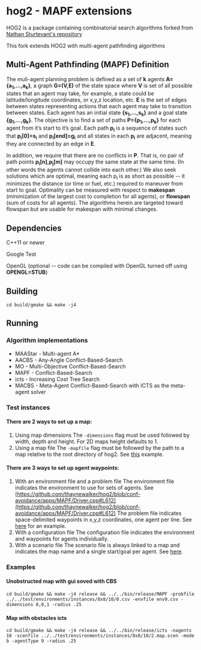 # hog2 - MAPF extensions

HOG2 is a package containing combinatorial search algorithms forked from [Nathan Sturtevant's repository](https://github.com/nathansttt/hog2)

This fork extends HOG2 with multi-agent pathfinding algorithms

## Multi-Agent Pathfinding (MAPF) Definition

The muli-agent planning problem is defined as a set of **k** agents **A={a<sub>1</sub>,…,a<sub>k</sub>}**,
a graph **G=(V,E)** of the state space where **V** is set of all possible states that an agent may take,
for example, a state could be latitude/longitude coordinates, or x,y,z location, etc.
**E** is the set of edges between states representing actions that each agent may take to transition between states.
Each agent has an initial state **{s<sub>1</sub>,…,s<sub>k</sub>}** and a goal state **{g<sub>1</sub>,…,g<sub>k</sub>}**.
The objective is to find a set of paths **P={p<sub>1</sub>,…,p<sub>k</sub>}** for each agent from it’s start to it’s goal.
Each path **p<sub>i</sub>** is a sequence of states such that **p<sub>i</sub>[0]=s<sub>i</sub>** and **p<sub>i</sub>[end]=g<sub>i</sub>**
and all states in each **p<sub>i</sub>** are adjacent, meaning they are connected by an edge in **E**.

In addition, we require that there are no conflicts in **P**. That is, no pair of path points **p<sub>i</sub>[n],p<sub>j</sub>[m]** may occupy
the same state at the same time. (In other words the agents cannot collide into each other.)
We also seek solutions which are optimal, meaning each p<sub>i</sub> is as short as possible
-- it minimizes the distance (or time or fuel, etc.) required to maneuver from start to goal.
Optimality can be measured with respect to **makespan** (minimization of the largest cost to completion for all agents),
or **flowspan** (sum of costs for all agents). The algorithms herein are targeted toward flowspan but are
usable for makespan with minimal changes.

## Dependencies

C++11 or newer

Google Test

OpenGL (optional -- code can be compiled with OpenGL turned off using **OPENGL=STUB**)

## Building
```cd build/gmake && make -j4```

## Running

### Algorithm implementations

* MAAStar - Multi-agent A*
* AACBS - Any-Angle Conflict-Based-Search
* MO - Multi-Objective Conflict-Based-Search
* MAPF - Conflict-Based-Search
* icts - Increasing Cost Tree Search
* MACBS - Meta-Agent Conflict-Based-Search with ICTS as the meta-agent solver

### Test instances
#### There are 2 ways to set up a map:
1. Using map dimensions
  The `-dimensions` flag must be used followed by width, depth and height. For 2D maps height defaults to 1.
2. Using a map file
  The `-mapfile` flag must be followed by the path to a map relative to the root directory of hog2. See [this](https://github.com/thaynewalker/hog2/blob/conf-avoidance/test/environments/instances/8x8/10/0.map) example.
  
#### There are 3 ways to set up agent waypoints:
1. With an environment file and a problem file
  The environment file indicates the environment to use for sets of agents. See [https://github.com/thaynewalker/hog2/blob/conf-avoidance/apps/MAPF/Driver.cpp#L612](https://github.com/thaynewalker/hog2/blob/conf-avoidance/apps/MAPF/Driver.cpp#L612)
  The problem file indicates space-delimited waypoints in x,y,z coordinates, one agent per line. See [here](https://raw.githubusercontent.com/thaynewalker/hog2/conf-avoidance/test/environments/instances/8x8/10/0.csv) for an example.
2. With a configuration file
  The configuration file indicates the environment and waypoints for agents individually.
3. With a scenario file
  The scenario file is always linked to a map and indicates the map name and a single start/goal per agent. See [here](https://github.com/thaynewalker/hog2/blob/conf-avoidance/test/environments/instances/8x8/10/0.map.scen).
  
### Examples
#### Unobstructed map with gui soved with CBS
```
cd build/gmake && make -j4 release && ../../bin/release/MAPF -probfile ../../test/environments/instances/8x8/10/0.csv -envfile env9.csv -dimensions 8,8,1 -radius .25 
```
#### Map with obstacles icts
```
cd build/gmake && make -j4 release && ../../bin/release/icts -nagents 10 -scenfile ../../test/environments/instances/8x8/10/2.map.scen -mode b -agentType 9 -radius .25
```
